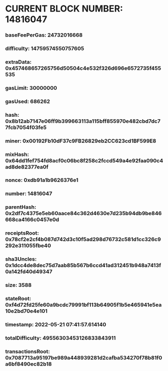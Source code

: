 # CURRENT BLOCK NUMBER: 14816047

### baseFeePerGas: 24732016668
### difficulty: 14759574550757605
### extraData: 0x457468657265756d50504c4e532f326d696e6572735f455535
### gasLimit: 30000000
### gasUsed: 686262
### hash: 0x8b12ab7147e06ff9b399663113a115bff855970e482cbd7dc77fcb7054f03fe5
### miner: 0x00192Fb10dF37c9FB26829eb2CC623cd1BF599E8
### mixHash: 0x64dd1fef754fd8acf0c06bc8f258c2fccd549a4e92faa090c4ad8de82377ea0f
### nonce: 0xdb91a1b9626376e1
### number: 14816047
### parentHash: 0x2df7c4375e5eb60aace84c362d4630e7d235b94db9be846668ca4166c0457e0d
### receiptsRoot: 0x78cf2e2cf4b087d742d3c10f5ad298d76732c581d1cc326c9292e311055fbe40
### sha3Uncles: 0x1dcc4de8dec75d7aab85b567b6ccd41ad312451b948a7413f0a142fd40d49347
### size: 3588
### stateRoot: 0xf4d72fd25fe60a9bcdc79991bf113b64905f1b5e465941e5ea10e2bd70e4e101
### timestamp: 2022-05-21 07:41:57.614140
### totalDifficulty: 49556303453126833843911
### transactionsRoot: 0x7087713a95197be989a448939281d2cafba534270f78b81f0a6bf8490ec82b18

